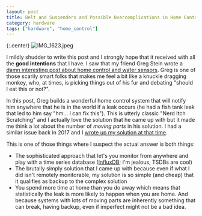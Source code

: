 ```yaml
---
layout: post
title: Belt and Suspenders and Possible Overcomplications in Home Control
category: hardware
tags: ["hardware", "home_control"]
---
```

{:.center}
![IMG_1623.jpeg](/blog/assets/IMG_1623.jpeg)

I mildly shudder to write this post and I strongly hope that it  received with all the **good intentions** that I have.  I saw that my friend Greg Stein wrote a [damn interesting post about home control and water sensors](http://prng.blogspot.com/2020/02/howto-environment-sensors-in-home.html).  Greg is one of those scarily smart folks that makes me feel a bit like a knuckle dragging monkey, who, at times, is picking things out of his fur and debating "should I eat this or not?".  

In this post, Greg builds a wonderful home control system that will notify him anywhere that he is in the world if a leak occurs (he had a fish tank leak that led to him say "hm... I can fix this").  This is utterly classic "Nerd Itch Scratching" and I actually love the solution that he came up with but it made me think a lot about the number of *moving parts* in his solution.  I had a similar issue back in 2017 and I [wrote up my solution at that time](https://fuzzyblog.io/blog/house/2017/01/07/protecting-your-home-from-water-damage.html).

This is one of those things where I suspect the actual answer is both things:

* The sophisticated approach that let's you monitor from anywhere and play with a time series database ([InfluxDB](https://www.influxdata.com/); I'm jealous, TSDBs are cool)
* The brutally simply solution that I came up with because even if what I did isn't remotely monitorable, my solution is so simple (and cheap) that it qualifies as backup to the complex solution
* You spend more time at home than you do away which means that statistically the leak is more likely to happen when you are home.  And  because systems with lots of moving parts are inherently something that can break, having backup, even if imperfect might not be a bad idea.
